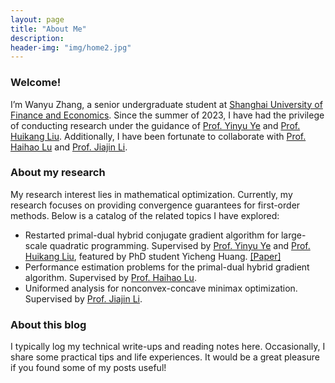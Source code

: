 ```yaml
---
layout: page
title: "About Me"
description: 
header-img: "img/home2.jpg"
---
```


### Welcome!

I’m Wanyu Zhang, a senior undergraduate student at [Shanghai University of Finance and Economics](https://english.sufe.edu.cn/). Since the summer of 2023, I have had the privilege of conducting research under the guidance of [Prof. Yinyu Ye](https://web.stanford.edu/~yyye/) and [Prof. Huikang Liu](https://huikang2019.github.io/). Additionally, I have been fortunate to collaborate with [Prof. Haihao Lu](https://mitsloan.mit.edu/faculty/directory/haihao-lu) and [Prof. Jiajin Li](https://gerrili1996.github.io/).

### About my research

My research interest lies in mathematical optimization. Currently, my research focuses on providing convergence guarantees for first-order methods. Below is a catalog of the related topics I have explored:

- Restarted primal-dual hybrid conjugate gradient algorithm for large-scale quadratic programming. Supervised by [Prof. Yinyu Ye](https://web.stanford.edu/~yyye/) and [Prof. Huikang Liu](https://huikang2019.github.io/), featured by PhD student Yicheng Huang. [[Paper]](https://arxiv.org/abs/2405.16160)
- Performance estimation problems for the primal-dual hybrid gradient algorithm. Supervised by [Prof. Haihao Lu](https://mitsloan.mit.edu/faculty/directory/haihao-lu).
- Uniformed analysis for nonconvex-concave minimax optimization. Supervised by [Prof. Jiajin Li](https://gerrili1996.github.io/).

### About this blog

I typically log my technical write-ups and reading notes here. Occasionally, I share some practical tips and life experiences. It would be a great pleasure if you found some of my posts useful!